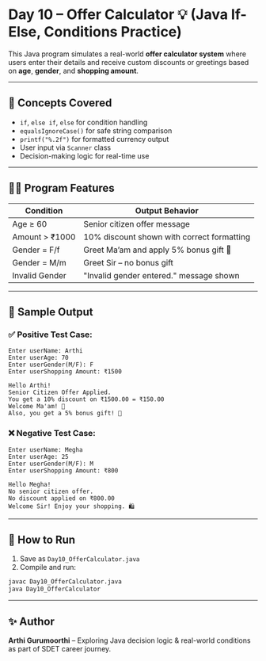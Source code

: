 
# Day 10 – Offer Calculator 💡 (Java If-Else, Conditions Practice)

This Java program simulates a real-world **offer calculator system** where users enter their details and receive custom discounts or greetings based on **age**, **gender**, and **shopping amount**.

---

## 📘 Concepts Covered

- `if`, `else if`, `else` for condition handling
- `equalsIgnoreCase()` for safe string comparison
- `printf("%.2f")` for formatted currency output
- User input via `Scanner` class
- Decision-making logic for real-time use

---

## 🧑‍💻 Program Features

| Condition                  | Output Behavior                                      |
|----------------------------|-------------------------------------------------------|
| Age ≥ 60                   | Senior citizen offer message                          |
| Amount > ₹1000             | 10% discount shown with correct formatting            |
| Gender = F/f               | Greet Ma’am and apply 5% bonus gift 🎁                |
| Gender = M/m               | Greet Sir – no bonus gift                             |
| Invalid Gender             | "Invalid gender entered." message shown               |

---

## 🧪 Sample Output

### ✅ Positive Test Case:
```
Enter userName: Arthi
Enter userAge: 70
Enter userGender(M/F): F
Enter userShopping Amount: ₹1500

Hello Arthi!
Senior Citizen Offer Applied.
You get a 10% discount on ₹1500.00 = ₹150.00
Welcome Ma'am! 🎀
Also, you get a 5% bonus gift! 🎁
```

### ❌ Negative Test Case:
```
Enter userName: Megha
Enter userAge: 25
Enter userGender(M/F): M
Enter userShopping Amount: ₹800

Hello Megha!
No senior citizen offer.
No discount applied on ₹800.00
Welcome Sir! Enjoy your shopping. 🛍️
```

---

## 🚀 How to Run

1. Save as `Day10_OfferCalculator.java`
2. Compile and run:
```bash
javac Day10_OfferCalculator.java
java Day10_OfferCalculator
```

---

## ✨ Author

**Arthi Gurumoorthi** – Exploring Java decision logic & real-world conditions as part of SDET career journey.
